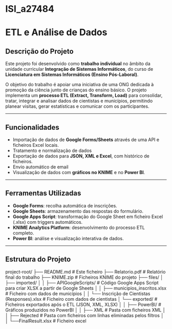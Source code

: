# ISI_a27484

# ETL e Análise de Dados

## Descrição do Projeto
Este projeto foi desenvolvido como **trabalho individual** no âmbito da unidade curricular **Integração de Sistemas Informáticos**, do curso de **Licenciatura em Sistemas Informáticos (Ensino Pós-Laboral)**.

O objetivo do trabalho é apoiar uma iniciativa de uma ONG dedicada à promoção da ciência junto de crianças do ensino básico. O projeto implementa um **processo ETL (Extract, Transform, Load)** para consolidar, tratar, integrar e analisar dados de cientistas e municípios, permitindo planear visitas, gerar estatísticas e comunicar com os participantes.

---

## Funcionalidades
- Importação de dados de **Google Forms/Sheets** através de uma API e ficheiros Excel locais.
- Tratamento e normalização de dados
- Exportação de dados para **JSON, XML e Excel**, com histórico de ficheiros.
- Envio automático de email
- Visualização de dados com **gráficos no KNIME** e no **Power BI**.

---

## Ferramentas Utilizadas
- **Google Forms**: recolha automática de inscrições.
- **Google Sheets**: armazenamento das respostas do formulário.
- **Google Apps Script**: transformação do Google Sheet em ficheiro Excel (.xlsx) com triggers automáticos.
- **KNIME Analytics Platform**: desenvolvimento do processo ETL completo.
- **Power BI**: análise e visualização interativa de dados.

---

## Estrutura do Projeto
project-root/
├── README.md # Este ficheiro
├── Relatorio.pdf # Relatório final do trabalho
├── KNIME.zip # Ficheiros KNIME do projeto
├── files/
│ ├── imported/
│ │ ├── APIGoogleScripts/ # Código Google Apps Script para criar XLSX a partir de Google Sheets
│ │ ├── municipios_inscritos.xlsx # Ficheiro com dados de municípios
│ │ └── Inscrição de Cientistas (Responses).xlsx # Ficheiro com dados de cientistas
│ └── exported/ # Ficheiros exportados após o ETL (JSON, XML, XLSX)
│ │ ├── PowerBI/ # Gráficos produzidos no PowerBI
│ │ ├── XML # Pasta com ficheiros XML
│ │ ├── Rejected # Pasta com ficheiros com linhas eliminadas pelos filtros
│ │ └──FinalResult.xlsx # Ficheiro excel 
